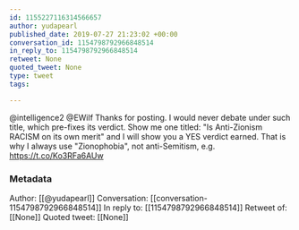 ```yaml
---
id: 1155227116314566657
author: yudapearl
published_date: 2019-07-27 21:23:02 +00:00
conversation_id: 1154798792966848514
in_reply_to: 1154798792966848514
retweet: None
quoted_tweet: None
type: tweet
tags:

---
```


@intelligence2 @EWilf Thanks for posting. I would never debate under such title, which pre-fixes its verdict. Show me one titled: "Is Anti-Zionism RACISM on its own merit" and I will show you a YES verdict earned. That is why I always use "Zionophobia", not anti-Semitism, e.g. https://t.co/Ko3RFa6AUw

### Metadata

Author: [[@yudapearl]]
Conversation: [[conversation-1154798792966848514]]
In reply to: [[1154798792966848514]]
Retweet of: [[None]]
Quoted tweet: [[None]]
